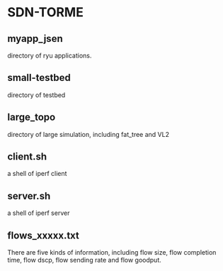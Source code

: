 # SDN-TORME


## myapp_jsen 
 
directory of ryu applications.

## small-testbed  

directory of testbed  

## large_topo

directory of large simulation, including fat_tree and VL2

## client.sh 
 
a shell of iperf client

## server.sh

a shell of iperf server

## flows_xxxxx.txt

There are five kinds of information, including flow size, flow completion time, flow dscp, flow sending rate and flow goodput.
 
